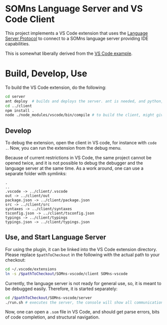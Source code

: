 # SOMns Language Server and VS Code Client

This project implements a VS Code extension that uses the [Language Server
Protocol](https://github.com/Microsoft/language-server-protocol) to connect to
a SOMns language server providing IDE capabilities.

This is somewhat liberally derived from the [VS Code
example](https://github.com/Microsoft/vscode-languageserver-node-example).

# Build, Develop, Use

To build the VS Code extension, do the following:

```bash
cd server
ant deploy  # builds and deploys the server. ant is needed, and python, etc.
cd ../client
npm install .
node ./node_modules/vscode/bin/compile # to build the client, might give an error
```

## Develop

To debug the extension, open the client in VS code, for instance with `code .`.
Now, you can run the extension from the debug menu.

Because of current restrictions in VS Code, the same project cannot be opened
twice, and it is not possible to debug the debugger and the language server at
the same time. As a work around, one can use a separate folder with symlinks:

```
.
..
.vscode -> ../client/.vscode
out -> ../client/out
package.json -> ../client/package.json
src -> ../client/src
syntaxes -> ../client/syntaxes
tsconfig.json -> ../client/tsconfig.json
typings -> ../client/typings
typings.json -> ../client/typings.json
```


## Use, and Start Language Server

For using the plugin, it can be linked into the VS Code extension directory.
Please replace `$pathToCheckout` in the following with the actual path to your
checkout:

```bash
cd ~/.vscode/extensions
ln -s /$pathToCheckout/SOMns-vscode/client SOMns-vscode
```

Currently, the language server is not ready for general use, so, it is meant to
be debugged easily. Therefore, it is started separately:

```bash
cd /$pathToCheckout/SOMns-vscode/server
./run.sh # executes the server, the console will show all communication
```

Now, one can open a `.som` file in VS Code, and should get parse errors, bits of
code completion, and structural navigation.
